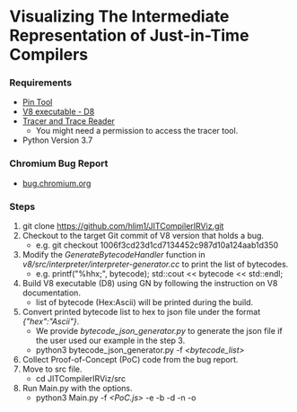 # Visualizing The Intermediate Representation of Just-in-Time Compilers

### Requirements
* [Pin Tool](https://software.intel.com/content/www/us/en/develop/articles/pin-a-dynamic-binary-instrumentation-tool.html)
* [V8 executable - D8](https://v8.dev/docs)
* [Tracer and Trace Reader](https://github.com/skdebray/uacs-lynx.git)
  - You might need a permission to access the tracer tool.
* Python Version 3.7

### Chromium Bug Report
* [bug.chromium.org](https://bugs.chromium.org/p/v8/issues/list?q=component%3DCompiler%20type%3DBug)

### Steps
1. git clone https://github.com/hlim1/JITCompilerIRViz.git
2. Checkout to the target Git commit of V8 version that holds a bug.
    - e.g. git checkout 1006f3cd23d1cd7134452c987d10a124aab1d350
3. Modify the _GenerateBytecodeHandler_ function in _v8/src/interpreter/interpreter-generator.cc_ to print the list of bytecodes.
    - e.g. printf("%hhx;", bytecode); std::cout << bytecode << std::endl;
5. Build V8 executable (D8) using GN by following the instruction on V8 documentation.
    - list of bytecode (Hex:Ascii) will be printed during the build.
6. Convert printed bytecode list to hex to json file under the format _{"hex":"Ascii"}_.
    - We provide _bytecode_json_generator.py_ to generate the json file if the user used our example in the step 3.
    - python3 bytecode_json_generator.py -f _<bytecode_list>_
7. Collect Proof-of-Concept (PoC) code from the bug report.
8. Move to src file.
    - cd JITCompilerIRViz/src
10. Run Main.py with the options.
    - python3 Main.py 
              \-f _<PoC.js>_
              \-e _<d8 executable>_
              \-b _<bytecode json file>_
              \-d _<directory to store generated temporary files>_
              \-n _<number of PoCs to generate>_
              \-o _<output csv file name>_
